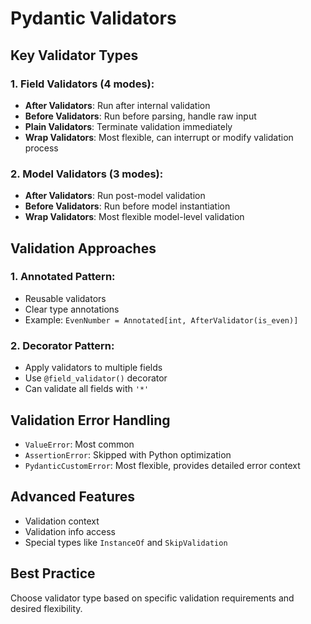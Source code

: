 # Pydantic Validators

## Key Validator Types

### 1. Field Validators (4 modes):
- **After Validators**: Run after internal validation
- **Before Validators**: Run before parsing, handle raw input
- **Plain Validators**: Terminate validation immediately
- **Wrap Validators**: Most flexible, can interrupt or modify validation process

### 2. Model Validators (3 modes):
- **After Validators**: Run post-model validation
- **Before Validators**: Run before model instantiation
- **Wrap Validators**: Most flexible model-level validation

## Validation Approaches

### 1. Annotated Pattern:
- Reusable validators
- Clear type annotations
- Example: `EvenNumber = Annotated[int, AfterValidator(is_even)]`

### 2. Decorator Pattern:
- Apply validators to multiple fields
- Use `@field_validator()` decorator
- Can validate all fields with `'*'`

## Validation Error Handling
- `ValueError`: Most common
- `AssertionError`: Skipped with Python optimization
- `PydanticCustomError`: Most flexible, provides detailed error context

## Advanced Features
- Validation context
- Validation info access
- Special types like `InstanceOf` and `SkipValidation`

## Best Practice
Choose validator type based on specific validation requirements and desired flexibility.